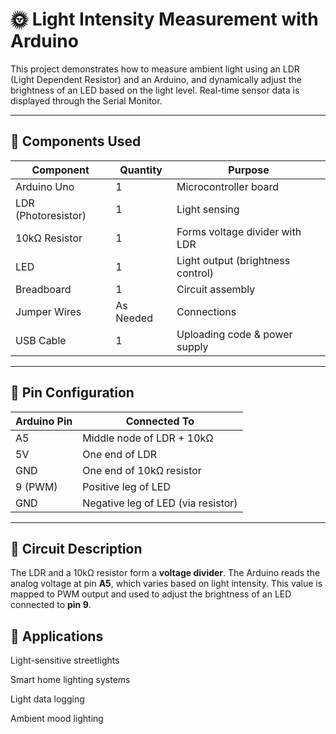 # 🌞 Light Intensity Measurement with Arduino

This project demonstrates how to measure ambient light using an LDR (Light Dependent Resistor) and an Arduino, and dynamically adjust the brightness of an LED based on the light level. Real-time sensor data is displayed through the Serial Monitor.

---

## 🧰 Components Used

| Component         | Quantity | Purpose                            |
|------------------|----------|------------------------------------|
| Arduino Uno       | 1        | Microcontroller board              |
| LDR (Photoresistor)| 1       | Light sensing                      |
| 10kΩ Resistor     | 1        | Forms voltage divider with LDR     |
| LED               | 1        | Light output (brightness control)  |
| Breadboard        | 1        | Circuit assembly                   |
| Jumper Wires      | As Needed        | Connections                        |
| USB Cable         | 1        | Uploading code & power supply      |

---

## 🔌 Pin Configuration

| Arduino Pin | Connected To              |
|-------------|---------------------------|
| A5          | Middle node of LDR + 10kΩ |
| 5V          | One end of LDR            |
| GND         | One end of 10kΩ resistor  |
| 9 (PWM)     | Positive leg of LED       |
| GND         | Negative leg of LED (via resistor) |

---

## 🔧 Circuit Description

The LDR and a 10kΩ resistor form a **voltage divider**. The Arduino reads the analog voltage at pin **A5**, which varies based on light intensity. This value is mapped to PWM output and used to adjust the brightness of an LED connected to **pin 9**.

## 🎯 Applications

Light-sensitive streetlights

Smart home lighting systems

Light data logging

Ambient mood lighting
